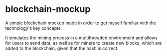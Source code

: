 # blockchain-mockup

A simple blockchain mockup made in order to get myself familiar with the technology's key concepts.

It simulates the mining process in a multithreaded environment and allows for users to send data, as well as for miners 
to create new blocks, which are added to the blockchain, given that the hash is correct.